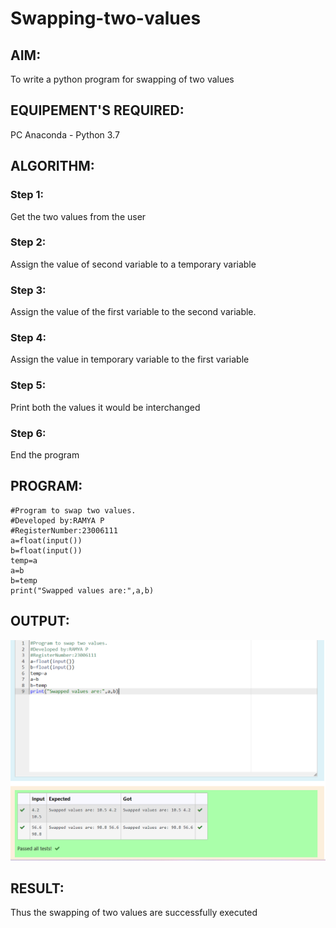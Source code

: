 # Swapping-two-values
## AIM:
To write a python program for swapping of two values
## EQUIPEMENT'S REQUIRED: 
PC
Anaconda - Python 3.7
## ALGORITHM: 
### Step 1:
Get the two values from the user
### Step 2: 
Assign the value of second variable to a temporary variable 
### Step 3: 
Assign the value of the first variable to the second variable.
### Step 4:  
Assign the value in temporary variable to the first variable
### Step 5: 
Print both the values it would be interchanged
### Step 6: 
End the program
## PROGRAM:
```
#Program to swap two values.
#Developed by:RAMYA P 
#RegisterNumber:23006111
a=float(input())
b=float(input())
temp=a
a=b
b=temp
print("Swapped values are:",a,b)
```
## OUTPUT:
![output](/swapoutput.png)



## RESULT:
Thus the swapping of two values are successfully executed



